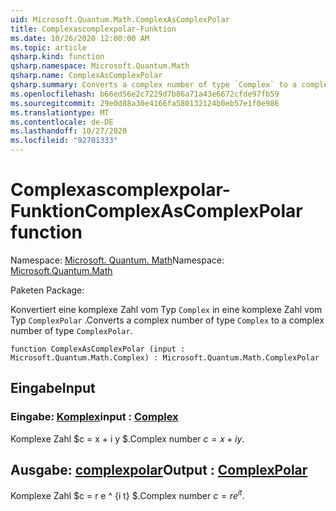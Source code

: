 ```yaml
---
uid: Microsoft.Quantum.Math.ComplexAsComplexPolar
title: Complexascomplexpolar-Funktion
ms.date: 10/26/2020 12:00:00 AM
ms.topic: article
qsharp.kind: function
qsharp.namespace: Microsoft.Quantum.Math
qsharp.name: ComplexAsComplexPolar
qsharp.summary: Converts a complex number of type `Complex` to a complex number of type `ComplexPolar`.
ms.openlocfilehash: b66ed56e2c7229d7b86a71a43e6672cfde97fb59
ms.sourcegitcommit: 29e0d88a30e4166fa580132124b0eb57e1f0e986
ms.translationtype: MT
ms.contentlocale: de-DE
ms.lasthandoff: 10/27/2020
ms.locfileid: "92701333"
---
```

# <a name="complexascomplexpolar-function"></a><span data-ttu-id="b1d0f-102">Complexascomplexpolar-Funktion</span><span class="sxs-lookup"><span data-stu-id="b1d0f-102">ComplexAsComplexPolar function</span></span>

<span data-ttu-id="b1d0f-103">Namespace: [Microsoft. Quantum. Math](xref:Microsoft.Quantum.Math)</span><span class="sxs-lookup"><span data-stu-id="b1d0f-103">Namespace: [Microsoft.Quantum.Math](xref:Microsoft.Quantum.Math)</span></span>

<span data-ttu-id="b1d0f-104">Paketen [](https://nuget.org/packages/)</span><span class="sxs-lookup"><span data-stu-id="b1d0f-104">Package: [](https://nuget.org/packages/)</span></span>


<span data-ttu-id="b1d0f-105">Konvertiert eine komplexe Zahl vom Typ `Complex` in eine komplexe Zahl vom Typ `ComplexPolar` .</span><span class="sxs-lookup"><span data-stu-id="b1d0f-105">Converts a complex number of type `Complex` to a complex number of type `ComplexPolar`.</span></span>

```qsharp
function ComplexAsComplexPolar (input : Microsoft.Quantum.Math.Complex) : Microsoft.Quantum.Math.ComplexPolar
```


## <a name="input"></a><span data-ttu-id="b1d0f-106">Eingabe</span><span class="sxs-lookup"><span data-stu-id="b1d0f-106">Input</span></span>

### <a name="input--complex"></a><span data-ttu-id="b1d0f-107">Eingabe: [Komplex](xref:Microsoft.Quantum.Math.Complex)</span><span class="sxs-lookup"><span data-stu-id="b1d0f-107">input : [Complex](xref:Microsoft.Quantum.Math.Complex)</span></span>

<span data-ttu-id="b1d0f-108">Komplexe Zahl $c = x + i y $.</span><span class="sxs-lookup"><span data-stu-id="b1d0f-108">Complex number $c = x + i y$.</span></span>



## <a name="output--complexpolar"></a><span data-ttu-id="b1d0f-109">Ausgabe: [complexpolar](xref:Microsoft.Quantum.Math.ComplexPolar)</span><span class="sxs-lookup"><span data-stu-id="b1d0f-109">Output : [ComplexPolar](xref:Microsoft.Quantum.Math.ComplexPolar)</span></span>

<span data-ttu-id="b1d0f-110">Komplexe Zahl $c = r e ^ {i t} $.</span><span class="sxs-lookup"><span data-stu-id="b1d0f-110">Complex number $c = r e^{i t}$.</span></span>